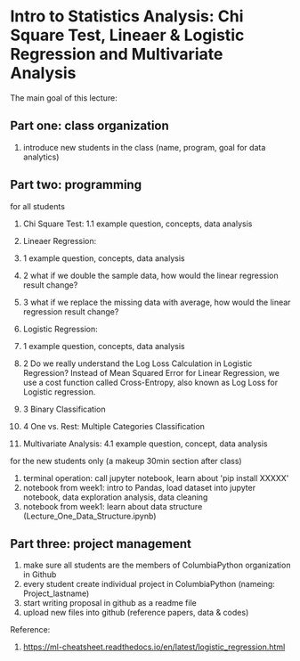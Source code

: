 # Intro to Statistics Analysis: Chi Square Test, Lineaer & Logistic Regression and Multivariate Analysis 
The main goal of this lecture:

## Part one: class organization
1. introduce new students in the class (name, program, goal for data analytics)

## Part two: programming

for all students

1. Chi Square Test: 
1.1 example question, concepts, data analysis

2. Lineaer Regression: 
2. 1 example question, concepts, data analysis
2. 2 what if we double the sample data, how would the linear regression result change?
2. 3 what if we replace the missing data with average, how would the linear regression result change?

3. Logistic Regression: 
3. 1 example question, concepts, data analysis
3. 2 Do we really understand the Log Loss Calculation in Logistic Regression? Instead of Mean Squared Error for Linear Regression, we use a cost function called Cross-Entropy, also known as Log Loss for Logistic regression.
3. 3 Binary Classification
3. 4 One vs. Rest: Multiple Categories Classification

4. Multivariate Analysis: 
4.1 example question, concept, data analysis

for the new students only (a makeup 30min section after class)
1. terminal operation: call jupyter notebook, learn about 'pip install XXXXX'
2. notebook from week1: intro to Pandas, load dataset into jupyter notebook, data exploration analysis, data cleaning
3. notebook from week1: learn about data structure (Lecture_One_Data_Structure.ipynb)

## Part three: project management
1. make sure all students are the members of ColumbiaPython organization in Github
2. every student create individual project in ColumbiaPython (nameing: Project_lastname)
3. start writing proposal in github as a readme file
4. upload new files into github (reference papers, data & codes)

Reference: 
1. https://ml-cheatsheet.readthedocs.io/en/latest/logistic_regression.html
